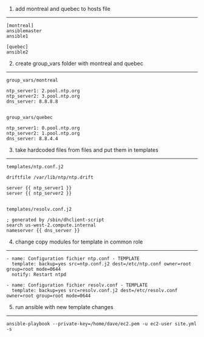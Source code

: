 1. add montreal and quebec to hosts file
------------

	[montreal]
	ansiblemaster
	ansible1
	
	[quebec]
	ansible2



2. create group_vars folder with montreal and quebec
------------

	group_vars/montreal
	
	ntp_server1: 2.pool.ntp.org
	ntp_server2: 3.pool.ntp.org
	dns_server: 8.8.8.8
	
	
	group_vars/quebec
	
	ntp_server1: 0.pool.ntp.org
	ntp_server2: 1.pool.ntp.org
	dns_server: 8.8.4.4



3. take hardcoded files from files and put them in templates
------------


	templates/ntp.conf.j2
	
	driftfile /var/lib/ntp/ntp.drift
	
	server {{ ntp_server1 }}
	server {{ ntp_server2 }}
	
	
	templates/resolv.conf.j2
	
	; generated by /sbin/dhclient-script
	search us-west-2.compute.internal
	nameserver {{ dns_server }}




4. change copy modules for template in common role
------------

	- name: Configuration fichier ntp.conf - TEMPLATE
	  template: backup=yes src=ntp.conf.j2 dest=/etc/ntp.conf owner=root group=root mode=0644
	  notify: Restart ntpd

	- name: Configuration fichier resolv.conf - TEMPLATE
	  template: backup=yes src=resolv.conf.j2 dest=/etc/resolv.conf owner=root group=root mode=0644




5. run ansible with new template changes
------------

	ansible-playbook --private-key=/home/dave/ec2.pem -u ec2-user site.yml -s
